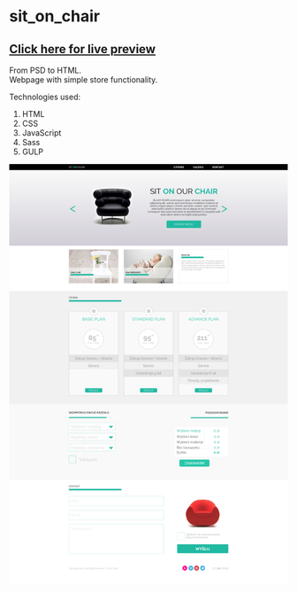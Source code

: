 # sit_on_chair
## [Click here for live preview](https://lkister.github.io/sit_on_chair_sass/src/dist/index.html)

From PSD to HTML.  
Webpage with simple store functionality.  

Technologies used:
1. HTML
2. CSS
3. JavaScript
4. Sass
5. GULP

![screenshot](/sit_on_chair-fullpage.png)
